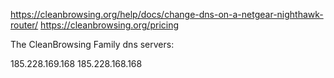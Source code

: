 https://cleanbrowsing.org/help/docs/change-dns-on-a-netgear-nighthawk-router/
https://cleanbrowsing.org/pricing

The CleanBrowsing Family dns servers:

185.228.169.168
185.228.168.168